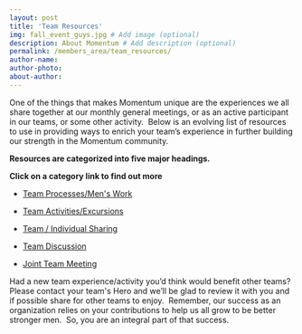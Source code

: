 ```yaml
---
layout: post
title: 'Team Resources'
img: fall_event_guys.jpg # Add image (optional)
description: About Momentum # Add description (optional)
permalink: /members_area/team_resources/
author-name: 
author-photo: 
about-author: 
---
```


One of the things that makes Momentum unique are the experiences we all share together at our monthly general meetings, or as an active participant in our teams, or some other activity.  Below is an evolving list of resources to use in providing ways to enrich your team’s experience in further building our strength in the Momentum community.

**Resources are categorized into five major headings.**

**Click on a category link to find out more**

* [Team Processes/Men's Work](/members_area/processes/)  


* [Team Activities/Excursions](/members_area/activities/)  


* [Team / Individual Sharing](/members_area/sharing/)  


* [Team Discussion](/members_area/discussion/)  


* [Joint Team Meeting](/members_area/joint_team_meeting/)  


  

Had a new team experience/activity you’d think would benefit other teams?  Please contact your team's Hero and we’ll be glad to review it with you and if possible share for other teams to enjoy.  Remember, our success as an organization relies on your contributions to help us all grow to be better stronger men.  So, you are an integral part of that success.
